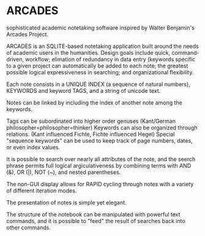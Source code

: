 # ARCADES
sophisticated academic notetaking software inspired by Walter Benjamin's Arcades Project. 


ARCADES is an SQLITE-based notetaking application built around the needs of academic users in the humanities.
Design goals include quick, command-driven, workflow; elimation of redundancy in data entry (keywords specific to a given project can automatically be added to each note; the greatest possible logical expressiveness in searching; and organizational flexibility.  

Each note consists in a UNIQUE INDEX (a sequence of natural numbers), KEYWORDS and keyword TAGS, and a string of unicode text.

Notes can be linked by including the index of another note among the keywords. 

Tags can be subordinated into higher order genuses (Kant/German philosopher=philosopher=thinker)
Keywords can also be organized through relations. (Kant influenced Fichte, Fichte influenced Hegel)
Special "sequence keywords" can be used to keep track of page numbers, dates, or even index values.

It is possible to search over nearly all attributes of the note, and the seerch phrase permits full logical argiculativeness by combining terms with AND (&), OR (|), NOT (~), and nested parentheses.

The non-GUI display allows for RAPID cycling through notes with a variety of different iteration modes. 

The presentation of notes is simple yet elegant.

The structure of the notebook can be manipulated with powerful text commands, and it is possible to "feed" the result of searches back into other commands. 





						







